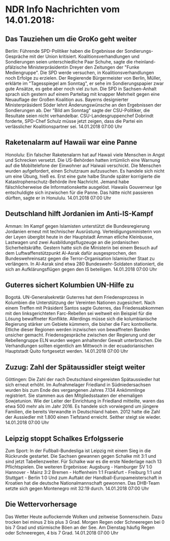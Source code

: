 # NDR Info Nachrichten vom 14.01.2018:


## Das Tauziehen um die GroKo geht weiter
Berlin: Führende SPD-Politiker haben die Ergebnisse der Sondierungs-Gespräche mit der Union kritisiert. Koalitionsverhandlungen und Sondierungen seien unterschiedliche Paar Schuhe, sagte die rheinland-pfälzische Ministerpräsidentin Dreyer den Zeitungen der "Funke Mediengruppe". Die SPD werde versuchen, in Koalitionsverhandlungen noch Erfolge zu erzielen. Der Regierende Bürgermeister von Berlin, Müller, erklärte im "Tagesspiegel am Sonntag", er sehe im Sondierungspapier zwar gute Ansätze, es gebe aber noch viel zu tun. Die SPD in Sachsen-Anhalt sprach sich gestern auf einem Parteitag mit knapper Mehrheit gegen eine Neuauflage der Großen Koalition aus. Bayerns designierter Ministerpräsident Söder lehnt Änderungswünsche an den Ergebnissen der Sondierungen ab. Der "Bild am Sonntag" sagte der CSU-Politiker, die Resultate seien nicht verhandelbar. CSU-Landesgruppenchef Dobrindt forderte, SPD-Chef Schulz müsse jetzt zeigen, dass die Partei ein verlässlicher Koalitionspartner sei. 14.01.2018 07:00 Uhr 

## Raketenalarm auf Hawaii war eine Panne
Honolulu: Ein falscher Raketenalarm hat auf Hawaii viele Menschen in Angst und Schrecken versetzt. Die US-Behörden hatten irrtümlich eine Warnung auf die Mobiltelefone der Einwohner auf Haiwaii verschickt. Die Menschen wurden aufgefordert, einen Schutzraum aufzusuchen. Es handele sich nicht um eine Übung, hieß es. Erst eine gute halbe Stunde später korrigierte die Katastrophenschutz-Behörde ihre Nachricht. Jemand habe fälschlicherweise die Informationskette ausgelöst. Hawaiis Gouverneur Ige entschuldigte sich inzwischen für die Panne. Das hätte nicht passieren dürften, sagte er in Honululu. 14.01.2018 07:00 Uhr 

## Deutschland hilft Jordanien im Anti-IS-Kampf
Amman: Im Kampf gegen Islamisten unterstützt die Bundesregierung Jordanien erneut mit technischer Ausrüstung. Verteidigungsministerin von der Leyen übergibt heute in der Hauptstadt Amman etliche Kleinbusse, Lastwagen und zwei Ausbildungsflugzeuge an die jordanischen Sicherheitskräfte. Gestern hatte sich die Ministerin bei einem Besuch auf dem Luftwaffenstützpunkt Al-Asrak dafür ausgesprochen, den Bundeswehreinsatz gegen die Terror-Organisation Islamischer Staat zu verlängern. In Al-Asrak sind etwa 280 Bundeswehr-Soldaten stationiert, die sich an Aufklärungsflügen gegen den IS beteiligen. 14.01.2018 07:00 Uhr 

## Guterres sichert Kolumbien UN-Hilfe zu
Bogotá. UN-Generalsekretär Guterres hat dem Friedensprozess in Kolumbien die Unterstützung der Vereinten Nationen zugesichert. Nach einem Treffen mit Präsident Santos sagte Guterres, das Friedensabkommen mit den linksgerichteten Farc-Rebellen sei weltweit ein Beispiel für die Lösung bewaffneter Konflikte. Allerdings müsse sich die kolumbianische Regierung stärker um Gebiete kümmern, die bisher die Farc kontrollierte. Etliche dieser Regionen werden inzwischen von bewaffneten Banden unsicher gemacht. Friedensgespräche zwischen der Regierung und der Rebellengruppe ELN wurden wegen anhaltender Gewalt unterbrochen. Die Verhandlungen sollten eigentlich am Mittwoch in der ecuadorianischen Hauptstadt Quito fortgesetzt werden. 14.01.2018 07:00 Uhr 

## Zuzug: Zahl der Spätaussidler steigt weiter
Göttingen:      Die Zahl der nach Deutschland eingereisten Spätaussiedler hat sich erneut erhöht. Im Aufnahmelager Friedland in Südniedersachsen wurden bis zum Ende des vergangenen Jahres 7.134 Ankömmlinge registriert. Sie stammen aus den Mitgliedsstaaten der ehemaligen Sowjetunion. Wie der Leiter der Einrichtung in Friedland mitteilte, waren das etwa 500 mehr als im Jahr 2016. Es handele sich vorwiegend um jüngere Familien, die bereits Verwandte in Deutschland haben. 2012 hatte die Zahl der Aussiedler mit 1.800 einen Tiefstand erreicht. Seither steigt sie wieder. 14.01.2018 07:00 Uhr 

## Leipzig stoppt Schalkes Erfolgsserie
Zum Sport: In der Fußball-Bundesliga ist Leipzig mit einem Sieg in die Rückrunde gestartet. Die Sachsen gewannen gegen Schalke mit 3:1 und sind jetzt Tabellenzweiter. Für Schalke war es die erste Niederlage nach 13 Pflichtspielen. Die weiteren Ergebnisse: Augsburg - Hamburger SV 1:0
Hannover - Mainz 3:2 Bremen - Hoffenheim 1:1
Frankfurt - Freiburg 1:1
und
Stuttgart - Berlin 1:0
Und zum Auftakt der Handball-Europameisterschaft in Kroatien hat die deutsche Nationalmannschaft gewonnen. Das DHB-Team setzte sich gegen Montenegro mit 32:19 durch. 14.01.2018 07:00 Uhr 

## Die Wettervorhersage
Das Wetter Heute auflockernde Wolken und zeitweise Sonnenschein. Dazu trocken bei minus 2 bis plus 3 Grad. Morgen Regen oder Schneeregen bei 0 bis 7 Grad und stürmische Böen an der See. Am Dienstag häufig Regen oder Schneeregen, 4 bis 7 Grad. 14.01.2018 07:00 Uhr 
